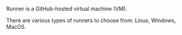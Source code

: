 Runner is a GitHub-hosted virtual machine (VM).

There are various types of runners to choose from. Linux, Windows, MacOS.